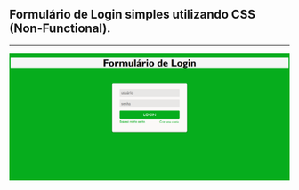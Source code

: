  <h2> Formulário de Login simples utilizando CSS (Non-Functional). </h2>
    <hr>
    <img id="foto" src="./imagens/preview.png" alt="";>
